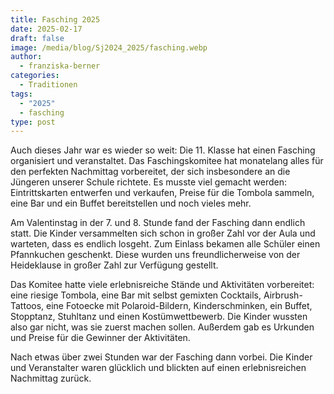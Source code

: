 ```yaml
---
title: Fasching 2025
date: 2025-02-17
draft: false
image: /media/blog/Sj2024_2025/fasching.webp
author:
  - franziska-berner
categories:
  - Traditionen
tags:
  - "2025"
  - fasching
type: post
---
```

Auch dieses Jahr war es wieder so weit: Die 11. Klasse hat einen Fasching organisiert und veranstaltet. Das Faschingskomitee hat monatelang alles für den perfekten Nachmittag vorbereitet, der sich insbesondere an die Jüngeren unserer Schule richtete. Es musste viel gemacht werden: Eintrittskarten entwerfen und verkaufen, Preise für die Tombola sammeln, eine Bar und ein Buffet bereitstellen und noch vieles mehr.

Am Valentinstag in der 7. und 8. Stunde fand der Fasching dann endlich statt. Die Kinder versammelten sich schon in großer Zahl vor der Aula und warteten, dass es endlich losgeht. Zum Einlass bekamen alle Schüler einen Pfannkuchen geschenkt. Diese wurden uns freundlicherweise von der Heideklause in großer Zahl zur Verfügung gestellt. 

Das Komitee hatte viele erlebnisreiche Stände und Aktivitäten vorbereitet: eine riesige Tombola, eine Bar mit selbst gemixten Cocktails, Airbrush-Tattoos, eine Fotoecke mit Polaroid-Bildern, Kinderschminken, ein Buffet, Stopptanz, Stuhltanz und einen Kostümwettbewerb. Die Kinder wussten also gar nicht, was sie zuerst machen sollen. Außerdem gab es Urkunden und Preise für die Gewinner der Aktivitäten. 

Nach etwas über zwei Stunden war der Fasching dann vorbei. Die Kinder und Veranstalter waren glücklich und blickten auf einen erlebnisreichen Nachmittag zurück.
